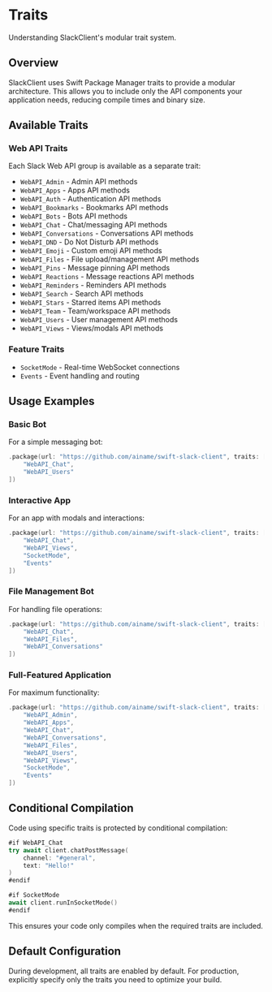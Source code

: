 # Traits

Understanding SlackClient's modular trait system.

## Overview

SlackClient uses Swift Package Manager traits to provide a modular architecture. This allows you to include only the API components your application needs, reducing compile times and binary size.

## Available Traits

### Web API Traits

Each Slack Web API group is available as a separate trait:

- `WebAPI_Admin` - Admin API methods
- `WebAPI_Apps` - Apps API methods  
- `WebAPI_Auth` - Authentication API methods
- `WebAPI_Bookmarks` - Bookmarks API methods
- `WebAPI_Bots` - Bots API methods
- `WebAPI_Chat` - Chat/messaging API methods
- `WebAPI_Conversations` - Conversations API methods
- `WebAPI_DND` - Do Not Disturb API methods
- `WebAPI_Emoji` - Custom emoji API methods
- `WebAPI_Files` - File upload/management API methods
- `WebAPI_Pins` - Message pinning API methods
- `WebAPI_Reactions` - Message reactions API methods
- `WebAPI_Reminders` - Reminders API methods
- `WebAPI_Search` - Search API methods
- `WebAPI_Stars` - Starred items API methods
- `WebAPI_Team` - Team/workspace API methods
- `WebAPI_Users` - User management API methods
- `WebAPI_Views` - Views/modals API methods

### Feature Traits

- `SocketMode` - Real-time WebSocket connections
- `Events` - Event handling and routing

## Usage Examples

### Basic Bot

For a simple messaging bot:

```swift
.package(url: "https://github.com/ainame/swift-slack-client", traits: [
    "WebAPI_Chat",
    "WebAPI_Users"
])
```

### Interactive App

For an app with modals and interactions:

```swift
.package(url: "https://github.com/ainame/swift-slack-client", traits: [
    "WebAPI_Chat",
    "WebAPI_Views", 
    "SocketMode",
    "Events"
])
```

### File Management Bot

For handling file operations:

```swift
.package(url: "https://github.com/ainame/swift-slack-client", traits: [
    "WebAPI_Chat",
    "WebAPI_Files",
    "WebAPI_Conversations"
])
```

### Full-Featured Application

For maximum functionality:

```swift
.package(url: "https://github.com/ainame/swift-slack-client", traits: [
    "WebAPI_Admin",
    "WebAPI_Apps", 
    "WebAPI_Chat",
    "WebAPI_Conversations",
    "WebAPI_Files",
    "WebAPI_Users",
    "WebAPI_Views",
    "SocketMode",
    "Events"
])
```

## Conditional Compilation

Code using specific traits is protected by conditional compilation:

```swift
#if WebAPI_Chat
try await client.chatPostMessage(
    channel: "#general",
    text: "Hello!"
)
#endif

#if SocketMode
await client.runInSocketMode()
#endif
```

This ensures your code only compiles when the required traits are included.

## Default Configuration

During development, all traits are enabled by default. For production, explicitly specify only the traits you need to optimize your build.